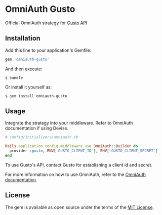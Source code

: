 # OmniAuth Gusto

Official OmniAuth strategy for [Gusto API](https://docs.gusto.com/)

## Installation

Add this line to your application's Gemfile:

```ruby
gem 'omniauth-gusto'
```

And then execute:

    $ bundle

Or install it yourself as:

    $ gem install omniauth-gusto

## Usage

Integrate the strategy into your middleware. Refer to OmniAuth documentation if using Devise.

```ruby
# config/initializers/omniauth.rb

Rails.application.config.middleware.use OmniAuth::Builder do
  provider :gusto, ENV['GUSTO_CLIENT_ID'], ENV['GUSTO_CLIENT_SECRET']
end
```

To use Gusto's API, contact Gusto for establishing a client id and secret.

For more information on how to use OmniAuth, refer to the [OmniAuth documentation](https://github.com/omniauth/omniauth).

## License

The gem is available as open source under the terms of the [MIT License](https://opensource.org/licenses/MIT).
